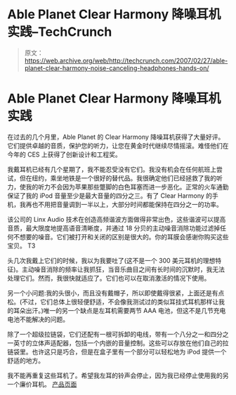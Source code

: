 # Able Planet Clear Harmony 降噪耳机实践–TechCrunch

> 原文：<https://web.archive.org/web/http://techcrunch.com/2007/02/27/able-planet-clear-harmony-noise-canceling-headphones-hands-on/>

# Able Planet Clear Harmony 降噪耳机实践

在过去的几个月里，Able Planet 的 Clear Harmony 降噪耳机获得了大量好评。它们提供卓越的音质，保护您的听力，让您在黄金时代继续尽情摇滚。难怪他们在今年的 CES 上获得了创新设计和工程奖。

我戴耳机已经有几个星期了，我不能忍受没有它们。我没有机会在任何航班上尝试，但在纽约，乘坐地铁是一个很好的替代品。我很确定他们已经拯救了我的听力，使我的听力不会因为苹果那些蹩脚的白色耳塞而进一步恶化。正常的火车通勤保证了我的 iPod 音量至少是最大音量的四分之三。有了 Clear Harmony 的手机，我再也不用把音量调到一半以上，大部分时间都能保持在四分之一的功率。

该公司的 Linx Audio 技术在创造高频谐波方面做得非常出色，这些谐波可以提高音质，最大限度地提高语音清晰度，并通过 18 分贝的主动噪音消除功能过滤掉任何不想要的噪音。它们被打开和关闭的区别是很大的。你的耳膜会感谢你购买这些宝贝。
T3


头几次我戴上它们的时候，我以为我要吐了(这不是一个 300 美元耳机的理想特征)。主动噪音消除的频率让我抓狂，当音乐曲目之间有长时间的沉默时，我无法处理它们。然而，我很快就适应了。它们也可以在取消激活的情况下使用。

另一个小问题:我的头很小，而且没有戴帽子，所以即使戴得很紧，上面还是有点松。(不过，它们总体上很轻便舒适，不会像我测试过的类似耳挂式耳机那样让我的耳朵出汗。)唯一的另一个缺点是左耳机需要两节 AAA 电池，但这不是几节充电电池不能解决的问题。

除了一个超级拉链袋，它们还配有一根可拆卸的电线，带有一个八分之一和四分之一英寸的立体声适配器，包括一个内嵌的音量控制。这些可以存放在他们自己的拉链袋里。也许这只是巧合，但是在盒子里有一个部分可以轻松地为 iPod 提供一个舒适的地方。

我不能再重复这些耳机了。希望我左耳的铃声会停止，因为我已经停止使用我的另一个廉价耳机。
[产品页面](https://web.archive.org/web/20201028055238/http://www.ableplanet.com/catalog/product_info.php?products_id=38&osCsid=b904f8726c1fa8234c60636e57b9c216)